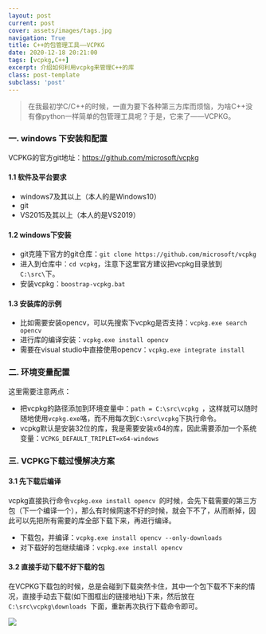 ```yaml
---
layout: post
current: post
cover: assets/images/tags.jpg
navigation: True
title: C++的包管理工具——VCPKG
date: 2020-12-18 20:21:00
tags: [vcpkg,C++]
excerpt: 介绍如何利用vcpkg来管理C++的库
class: post-template
subclass: 'post'
---
```



> 在我最初学C/C++的时候，一直为要下各种第三方库而烦恼，为啥C++没有像python一样简单的包管理工具呢？于是，它来了——VCPKG。

### 一. windows 下安装和配置

VCPKG的官方git地址：https://github.com/microsoft/vcpkg

#### 1.1 软件及平台要求

* windows7及其以上（本人的是Windows10）
* git
* VS2015及其以上（本人的是VS2019）

#### 1.2 windows下安装

* git克隆下官方的git仓库：`git clone https://github.com/microsoft/vcpkg`
* 进入到仓库中：`cd vcpkg`，注意下这里官方建议把vcpkg目录放到`C:\src\`下。
* 安装vcpkg：`boostrap-vcpkg.bat`

#### 1.3 安装库的示例

* 比如需要安装opencv，可以先搜索下vcpkg是否支持：`vcpkg.exe search opencv`
* 进行库的编译安装：`vcpkg.exe install opencv `
* 需要在visual studio中直接使用opencv：`vcpkg.exe integrate install`

### 二. 环境变量配置

这里需要注意两点：

* 把vcpkg的路径添加到环境变量中：`path = C:\src\vcpkg `，这样就可以随时随地使用`vcpkg.exe`咯，而不用每次到`C:\src\vcpkg`下执行命令。
* vcpkg默认是安装32位的库，我是需要安装x64的库，因此需要添加一个系统变量：`VCPKG_DEFAULT_TRIPLET=x64-windows`

### 三. VCPKG下载过慢解决方案

#### 3.1 先下载后编译

vcpkg直接执行命令`vcpkg.exe install opencv `的时候，会先下载需要的第三方包（下一个编译一个），那么有时候网速不好的时候，就会下不了，从而断掉，因此可以先把所有需要的库全部下载下来，再进行编译。

* 下载包，并编译：`vcpkg.exe install opencv --only-downloads`
* 对下载好的包继续编译：`vcpkg.exe install opencv`

#### 3.2 直接手动下载不好下载的包

在VCPKG下载包的时候，总是会碰到下载突然卡住，其中一个包下载不下来的情况，直接手动去下载(如下图框出的链接地址)下来，然后放在`C:\src\vcpkg\downloads `下面，重新再次执行下载命令即可。

![](https://tva1.sinaimg.cn/large/0081Kckwgy1glukcykz8pj30jk03xmx5.jpg)

